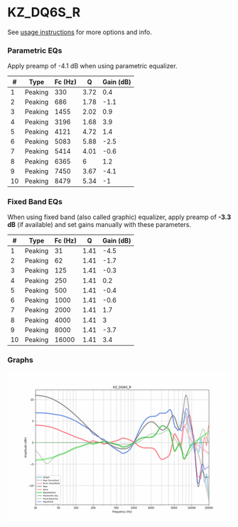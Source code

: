 # KZ_DQ6S_R
See [usage instructions](https://github.com/jaakkopasanen/AutoEq#usage) for more options and info.

### Parametric EQs
Apply preamp of -4.1 dB when using parametric equalizer.

|   # | Type    |   Fc (Hz) |    Q |   Gain (dB) |
|-----|---------|-----------|------|-------------|
|   1 | Peaking |       330 | 3.72 |         0.4 |
|   2 | Peaking |       686 | 1.78 |        -1.1 |
|   3 | Peaking |      1455 | 2.02 |         0.9 |
|   4 | Peaking |      3196 | 1.68 |         3.9 |
|   5 | Peaking |      4121 | 4.72 |         1.4 |
|   6 | Peaking |      5083 | 5.88 |        -2.5 |
|   7 | Peaking |      5414 | 4.01 |        -0.6 |
|   8 | Peaking |      6365 | 6    |         1.2 |
|   9 | Peaking |      7450 | 3.67 |        -4.1 |
|  10 | Peaking |      8479 | 5.34 |        -1   |

### Fixed Band EQs
When using fixed band (also called graphic) equalizer, apply preamp of **-3.3 dB** (if available) and set gains manually with these parameters.

|   # | Type    |   Fc (Hz) |    Q |   Gain (dB) |
|-----|---------|-----------|------|-------------|
|   1 | Peaking |        31 | 1.41 |        -4.5 |
|   2 | Peaking |        62 | 1.41 |        -1.7 |
|   3 | Peaking |       125 | 1.41 |        -0.3 |
|   4 | Peaking |       250 | 1.41 |         0.2 |
|   5 | Peaking |       500 | 1.41 |        -0.4 |
|   6 | Peaking |      1000 | 1.41 |        -0.6 |
|   7 | Peaking |      2000 | 1.41 |         1.7 |
|   8 | Peaking |      4000 | 1.41 |         3   |
|   9 | Peaking |      8000 | 1.41 |        -3.7 |
|  10 | Peaking |     16000 | 1.41 |         3.4 |

### Graphs
![](./KZ_DQ6S_R.png)
